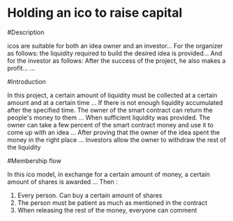 # Holding an ico to raise capital

#Description

icos are suitable for both an idea owner and an investor...
For the organizer as follows: the liquidity required to build the desired idea is provided...
And for the investor as follows: After the success of the project, he also makes a profit...
...

#Introduction

In this project, a certain amount of liquidity must be collected at a certain amount and at a certain time ...
If there is not enough liquidity accumulated after the specified time. The owner of the smart contract can return the people's money to them ...
When sufficient liquidity was provided. The owner can take a few percent of the smart contract money and use it to come up with an idea ...
After proving that the owner of the idea spent the money in the right place ...
Investors allow the owner to withdraw the rest of the liquidity

#Membership flow

In this ico model, in exchange for a certain amount of money, a certain amount of shares is awarded ...
Then :
1. Every person. Can buy a certain amount of shares
2. The person must be patient as much as mentioned in the contract
3. When releasing the rest of the money, everyone can comment
